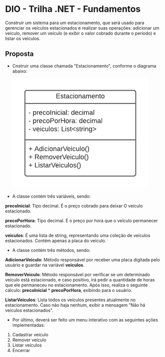 # DIO - Trilha .NET - Fundamentos

Construir um sistema para um estacionamento, que será usado para gerenciar os veículos estacionados e realizar suas operações: adicionar um veículo, remover um veículo (e exibir o valor cobrado durante o período) e listar os veículos.

## Proposta
- Cnstruir uma classe chamada "Estacionamento", conforme o diagrama abaixo:
  
  ![Diagrama de classe estacionamento](diagrama_classe_estacionamento.png)

- A classe contém três variáveis, sendo:

**precoInicial**: Tipo decimal. É o preço cobrado para deixar O veículo estacionado.

**precoPorHora**: Tipo decimal. É o preço por hora que o veículo permanecer estacionado.

**veiculos**: É uma lista de string, representando uma coleção de veículos estacionados. Contém apenas a placa do veículo.


- A classe contém três métodos, sendo:

**AdicionarVeiculo**: Método responsável por receber uma placa digitada pelo usuário e guardar na variável **veiculos**.

**RemoverVeiculo**: Método responsável por verificar se um determinado veículo está estacionado, e caso positivo, irá pedir a quantidade de horas que ele permaneceu no estacionamento. Após isso, realiza o seguinte cálculo: **precoInicial** * **precoPorHora**, exibindo para o usuário.

**ListarVeiculos**: Lista todos os veículos presentes atualmente no estacionamento. Caso não haja nenhum, exibir a mensagem "Não há veículos estacionados".

- Por último, deverá ser feito um menu interativo com as seguintes ações implementadas:
1. Cadastrar veículo
2. Remover veículo
3. Listar veículos
4. Encerrar
